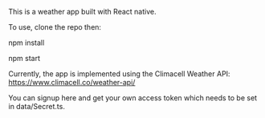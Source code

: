 This is a weather app built with React native.

To use, clone the repo then:

npm install

npm start

Currently, the app is implemented using the Climacell Weather API: https://www.climacell.co/weather-api/

You can signup here and get your own access token which needs to be set in data/Secret.ts. 